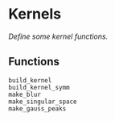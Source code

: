 # Kernels

*Define some kernel functions.*

## Functions

```@docs
build_kernel
build_kernel_symm
make_blur
make_singular_space
make_gauss_peaks
```
